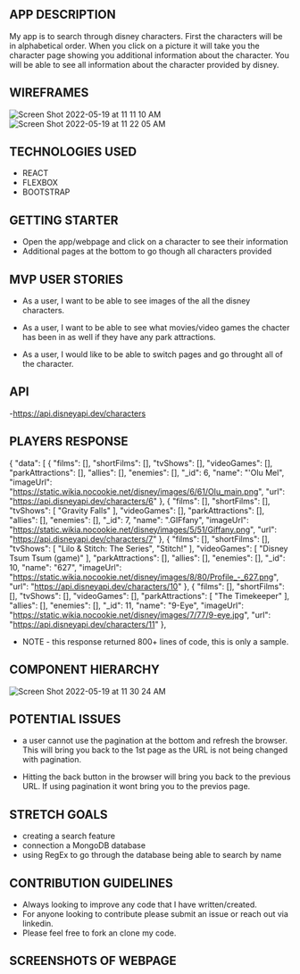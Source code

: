 ## APP DESCRIPTION
My app is to search through disney characters. First the characters will be in alphabetical order.  When you click on a picture it will take you the character page showing you additional information about the character. You will be able to see all information about the character provided by disney.  


## WIREFRAMES
![Screen Shot 2022-05-19 at 11 11 10 AM](https://user-images.githubusercontent.com/100162086/169337356-42839370-cf10-430e-94e8-dac9a735e889.png)
![Screen Shot 2022-05-19 at 11 22 05 AM](https://user-images.githubusercontent.com/100162086/169337368-5768827c-55c4-42c1-b0a8-902f51468cbd.png)

## TECHNOLOGIES USED
- REACT
- FLEXBOX
- BOOTSTRAP

## GETTING STARTER
- Open the app/webpage and click on a character to see their information
- Additional pages at the bottom to go though all characters provided

## MVP USER STORIES
- As a user, I want to be able to see images of the all the disney characters.

- As a user, I want to be able to see what movies/video games the chacter has been in as well if they have any park attractions.

- As a user, I would like to be able to switch pages and go throught all of the character.


## API
-https://api.disneyapi.dev/characters

## PLAYERS RESPONSE
{
  "data": [
    {
      "films": [],
      "shortFilms": [],
      "tvShows": [],
      "videoGames": [],
      "parkAttractions": [],
      "allies": [],
      "enemies": [],
      "_id": 6,
      "name": "'Olu Mel",
      "imageUrl": "https://static.wikia.nocookie.net/disney/images/6/61/Olu_main.png",
      "url": "https://api.disneyapi.dev/characters/6"
    },
    {
      "films": [],
      "shortFilms": [],
      "tvShows": [
        "Gravity Falls"
      ],
      "videoGames": [],
      "parkAttractions": [],
      "allies": [],
      "enemies": [],
      "_id": 7,
      "name": ".GIFfany",
      "imageUrl": "https://static.wikia.nocookie.net/disney/images/5/51/Giffany.png",
      "url": "https://api.disneyapi.dev/characters/7"
    },
    {
      "films": [],
      "shortFilms": [],
      "tvShows": [
        "Lilo & Stitch: The Series",
        "Stitch!"
      ],
      "videoGames": [
        "Disney Tsum Tsum (game)"
      ],
      "parkAttractions": [],
      "allies": [],
      "enemies": [],
      "_id": 10,
      "name": "627",
      "imageUrl": "https://static.wikia.nocookie.net/disney/images/8/80/Profile_-_627.png",
      "url": "https://api.disneyapi.dev/characters/10"
    },
    {
      "films": [],
      "shortFilms": [],
      "tvShows": [],
      "videoGames": [],
      "parkAttractions": [
        "The Timekeeper"
      ],
      "allies": [],
      "enemies": [],
      "_id": 11,
      "name": "9-Eye",
      "imageUrl": "https://static.wikia.nocookie.net/disney/images/7/77/9-eye.jpg",
      "url": "https://api.disneyapi.dev/characters/11"
    },

- NOTE - this response returned 800+ lines of code, this is only a sample.


## COMPONENT HIERARCHY

![Screen Shot 2022-05-19 at 11 30 24 AM](https://user-images.githubusercontent.com/100162086/169337456-8c9ef06e-4851-4397-a3e2-0267b484e051.png)


## POTENTIAL ISSUES
- a user cannot use the pagination at the bottom and refresh the browser. This will bring you back to the 1st page as the URL is not being changed with pagination.

- Hitting the back button in the browser will bring you back to the previous URL.  If using pagination it wont bring you to the previos page.

## STRETCH GOALS  
- creating a search feature
- connection a MongoDB database 
- using RegEx to go through the database being able to search by name

## CONTRIBUTION GUIDELINES
- Always looking to improve any code that I have written/created.  
- For anyone looking to contribute please submit an issue or reach out via linkedin.
- Please feel free to fork an clone my code.

## SCREENSHOTS OF WEBPAGE
